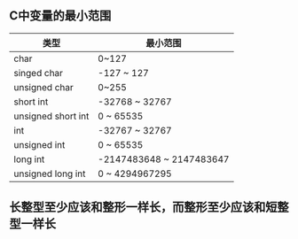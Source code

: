 ## C中变量的最小范围
| 类型    | 最小范围 |
|----|---|
|  char  |0~127|
|  singed char  |-127 ~ 127|
|  unsigned char  | 0~255|
| short int| -32768 ~ 32767|
| unsigned short int| 0 ~ 65535|
| int| -32767 ~ 32767|
| unsigned int| 0 ~ 65535|
| long int| -2147483648 ~ 2147483647|
| unsigned long int| 0 ~ 4294967295|

## 长整型至少应该和整形一样长，而整形至少应该和短整型一样长